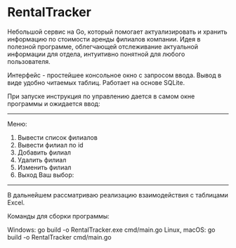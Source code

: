# RentalTracker

Небольшой сервис на Go, который помогает актуализировать и хранить информацию по стоимости аренды филиалов компании. Идея в полезной программе, облегчающей отслеживание актуальной информации для отдела, интуитивно понятной для любого пользователя.

Интерфейс -  простейшее консольное окно с запросом ввода. Вывод в виде удобно читаемых таблиц.
Работает на основе SQLite. 

При запуске инструкция по управлению дается в самом окне программы и ожидается ввод:

*********************************
Меню:
1. Вывести список филиалов
2. Вывести филиал по id
3. Добавить филиал
4. Удалить филиал
5. Изменить филиал
6. Выход
Ваш выбор:
**********************************

В дальнейшем рассматриваю реализацию взаимодействия с таблицами Excel.

Команды для сборки программы: 

 Windows: go build -o RentalTracker.exe cmd/main.go
 Linux, macOS: go build -o RentalTracker cmd/main.go